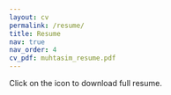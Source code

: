 ```yaml
---
layout: cv
permalink: /resume/
title: Resume
nav: true
nav_order: 4
cv_pdf: muhtasim_resume.pdf
---
```

Click on the icon to download full resume.